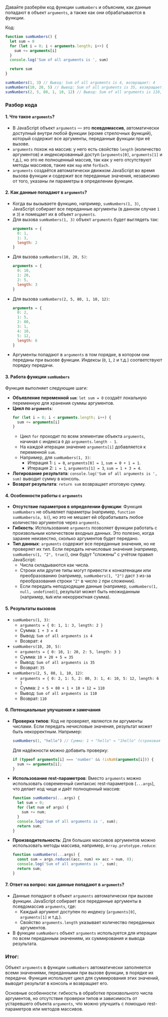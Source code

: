 Давайте разберём код функции `sumNumbers` и объясним, как данные попадают в объект `arguments`, а также как они обрабатываются в функции. 

Код:

```javascript
function sumNumbers() {
  let sum = 0
  for (let i = 0; i < arguments.length; i++) {
    sum += arguments[i]
  }
  console.log('Sum of all arguments is ', sum)

  return sum
}

sumNumbers(1, 3) // Вывод: Sum of all arguments is 4, возвращает: 4
sumNumbers(10, 20, 5) // Вывод: Sum of all arguments is 35, возвращает: 35
sumNumbers(2, 5, 80, 1, 10, 12) // Вывод: Sum of all arguments is 110, возвращает: 110
```

### Разбор кода

#### 1. **Что такое `arguments`?**
- В JavaScript объект `arguments` — это **псевдомассив**, автоматически доступный внутри любой функции (кроме стрелочных функций), который содержит все аргументы, переданные функции при её вызове.
- `arguments` похож на массив: у него есть свойство `length` (количество аргументов) и индексированный доступ (`arguments[0]`, `arguments[1]` и т.д.), но это не полноценный массив, так как у него отсутствуют методы массивов, такие как `map` или `forEach`.
- `arguments` создаётся автоматически движком JavaScript во время вызова функции и содержит все переданные значения, независимо от того, указаны ли параметры в определении функции.

#### 2. **Как данные попадают в `arguments`?**
- Когда вы вызываете функцию, например, `sumNumbers(1, 3)`, JavaScript собирает все переданные аргументы (в данном случае `1` и `3`) и помещает их в объект `arguments`.
- Для вызова `sumNumbers(1, 3)` объект `arguments` будет выглядеть так:
  ```javascript
  arguments = {
    0: 1,
    1: 3,
    length: 2
  }
  ```
- Для вызова `sumNumbers(10, 20, 5)`:
  ```javascript
  arguments = {
    0: 10,
    1: 20,
    2: 5,
    length: 3
  }
  ```
- Для вызова `sumNumbers(2, 5, 80, 1, 10, 12)`:
  ```javascript
  arguments = {
    0: 2,
    1: 5,
    2: 80,
    3: 1,
    4: 10,
    5: 12,
    length: 6
  }
  ```
- Аргументы попадают в `arguments` в том порядке, в котором они переданы при вызове функции. Индексы (`0`, `1`, `2` и т.д.) соответствуют порядку передачи.

#### 3. **Работа функции `sumNumbers`**
Функция выполняет следующие шаги:
- **Объявление переменной `sum`**: `let sum = 0` создаёт локальную переменную для хранения суммы аргументов.
- **Цикл по `arguments`**:
  ```javascript
  for (let i = 0; i < arguments.length; i++) {
    sum += arguments[i]
  }
  ```
  - Цикл `for` проходит по всем элементам объекта `arguments`, начиная с индекса `0` до `arguments.length - 1`.
  - На каждой итерации значение `arguments[i]` добавляется к переменной `sum`.
  - Например, для `sumNumbers(1, 3)`:
    - Итерация 1: `i = 0`, `arguments[0] = 1`, `sum = 0 + 1 = 1`.
    - Итерация 2: `i = 1`, `arguments[1] = 3`, `sum = 1 + 3 = 4`.
- **Логирование результата**: `console.log('Sum of all arguments is ', sum)` выводит сумму в консоль.
- **Возврат результата**: `return sum` возвращает итоговую сумму.

#### 4. **Особенности работы с `arguments`**
- **Отсутствие параметров в определении функции**: Функция `sumNumbers` не объявляет параметры (например, `function sumNumbers(a, b)`), но это не мешает ей обрабатывать любое количество аргументов через `arguments`.
- **Гибкость**: Использование `arguments` позволяет функции работать с произвольным количеством входных данных. Это полезно, когда заранее неизвестно, сколько аргументов будет передано.
- **Тип данных**: `arguments` содержит все переданные значения, но не проверяет их тип. Если передать нечисловые значения (например, `sumNumbers(1, "2", true)`), они будут "сложены" с учётом правил JavaScript:
  - Числа складываются как числа.
  - Строки или другие типы могут привести к конкатенации или преобразованию (например, `sumNumbers(1, "2")` даст `3` из-за преобразования строки `"2"` в число `2` при сложении).
  - Если передать неподходящие данные (например, `sumNumbers(1, null, undefined)`), результат может быть неожиданным (например, `NaN` или некорректная сумма).

#### 5. **Результаты вызовов**
- `sumNumbers(1, 3)`:
  - `arguments = { 0: 1, 1: 3, length: 2 }`
  - Сумма: `1 + 3 = 4`
  - Вывод: `Sum of all arguments is 4`
  - Возврат: `4`
- `sumNumbers(10, 20, 5)`:
  - `arguments = { 0: 10, 1: 20, 2: 5, length: 3 }`
  - Сумма: `10 + 20 + 5 = 35`
  - Вывод: `Sum of all arguments is 35`
  - Возврат: `35`
- `sumNumbers(2, 5, 80, 1, 10, 12)`:
  - `arguments = { 0: 2, 1: 5, 2: 80, 3: 1, 4: 10, 5: 12, length: 6 }`
  - Сумма: `2 + 5 + 80 + 1 + 10 + 12 = 110`
  - Вывод: `Sum of all arguments is 110`
  - Возврат: `110`

#### 6. **Потенциальные улучшения и замечания**
- **Проверка типов**: Код не проверяет, являются ли аргументы числами. Если передать нечисловые значения, результат может быть некорректным. Например:
  ```javascript
  sumNumbers(1, "hello") // Сумма: 1 + "hello" = "1hello" (строковая конкатенация)
  ```
  Для надёжности можно добавить проверку:
  ```javascript
  if (typeof arguments[i] === 'number' && !isNaN(arguments[i])) {
    sum += arguments[i];
  }
  ```
- **Использование rest-параметров**: Вместо `arguments` можно использовать современный синтаксис rest-параметров (`...args`), что делает код чище и даёт полноценный массив:
  ```javascript
  function sumNumbers(...args) {
    let sum = 0;
    for (let num of args) {
      sum += num;
    }
    console.log('Sum of all arguments is ', sum);
    return sum;
  }
  ```
- **Производительность**: Для больших массивов аргументов можно использовать методы массива, например, `Array.prototype.reduce`:
  ```javascript
  function sumNumbers(...args) {
    const sum = args.reduce((acc, num) => acc + num, 0);
    console.log('Sum of all arguments is ', sum);
    return sum;
  }
  ```

#### 7. **Ответ на вопрос: как данные попадают в `arguments`?**
- Данные попадают в объект `arguments` автоматически при вызове функции. JavaScript собирает все переданные аргументы в псевдомассив `arguments`, где:
  - Каждый аргумент доступен по индексу (`arguments[0]`, `arguments[1]` и т.д.).
  - Свойство `arguments.length` указывает количество переданных аргументов.
- В функции `sumNumbers` объект `arguments` используется для итерации по всем переданным значениям, их суммирования и вывода результата.

### Итог:

Объект `arguments` в функции `sumNumbers` автоматически заполняется всеми значениями, переданными при вызове функции, в 
порядке их передачи. Функция использует цикл для суммирования этих значений, выводит результат в консоль и возвращает его. 

Основные особенности: гибкость в обработке произвольного числа аргументов, но отсутствие проверки типов и зависимость от 
устаревшего объекта `arguments`, что можно улучшить с помощью rest-параметров или методов массивов.